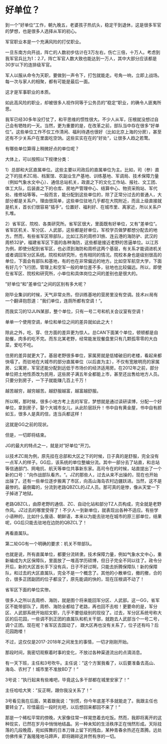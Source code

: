 # 好单位？

到一个”好单位“工作，朝九晚五，老婆孩子热炕头，稳定干到退休，这是很多军官的梦想，也是很多人选择从军的初心。

军官职业本是一个充满风险的打仗职业。

一旦东南方向开战，阵亡的人数初步估计在3万左右，伤亡三倍，十万人。考虑到我军官兵比为1：2.7，阵亡军官人数大致也能达到一万人，其中大部分应该都是30岁以下的连排级军官。

军人以服从命令为天职，要做到一声令下，打包就能走。号角一响，立即上战场。每一次与家人的相聚，都有可能是最后一面。

这才是军事职业的本质。

如此高风险的职业，却被很多人视作同等于公务员的”稳定“职业，的确令人匪夷所思。

我军已经30多年没打仗了，和平思维的惯性很大。不少人从军，压根就没想过自己会有牺牲的一天。当然，更为重要的是，在改革之前，部队当中存在很多”好单位“。这些单位工作不仅工作清闲、福利待遇也很好（比如北京上海的分房），甚至还有不少关系户在里面吃空饷。这些实实在在的”好处“，让很多人趋之若鹜。

有哪些单位算得上稍微好点的单位呢？

大体上，可以按照以下规律分类：

1）总部和大区直属单位。这些主要以司政后的直属单位为主。比如，司（参）直之下的技术ZC局、档案馆、农副业生产基地、训练基地、军调局、技术保障力量（例如气象水文中心）、通信总站机关，政直之下的文化工作站、报社、文工团、体工大队，后装直之下的仓库、房地产管理中心、结算中心、物资采购站、军代处、维修站等等。一般而言，能分配到这些单位的，除了正常分过去的普通人，大部分都是关系户。理由很简单，这些单位驻地几乎都在大院附近，而且上级直接就是机关，首长们很容易”插手“。位置好、福利好、在城市里、离家近，所以关系户扎堆。

2）省军区、院校、各类研究所。省军区很大，里面既有好单位，又有”差单位“。省军区机关、军分区、人武部，这些都是好单位，军校学员做梦都想分配去的地方。然而，有些省军区带部队，比如江苏的周桥31旅、连云港的海防驴、武汉的周桥32驴，福建省军区下面的各种海防，这些都是接近老野的苦逼单位。以江苏为例，即使分配到省军区，也必须到海防和周桥这两个基层，有关系才能调进机关或者调回军分区系统。院校和研究所，也有相同的情况。院校本身也是级别很高的单位，下面会有部队和基地，有的也在非常偏远的地方。比如空军航空大学，下面有好几个飞行团，管理上和空军一般的单位差不多，驻地也比较偏远。所以，即使在省军区、院校和研究所，小单位和具体岗位之间的差别也是很大的。

”好单位“和”差单位“之间的区别有多大呢？

刚毕业集训的时候，天气非常炎热，但训练基地的营房里没有空调。技术zc局有一个翻译抱怨道：”我们单位，连厕所都有空调！“。

而我实习的12JUN某部，整个单位，只有一号二号和机关会议室有空调！

单单一个使用空调，单位和单位之间的差异就如此之大！

除此之外，吃、穿、住方面的差异更为惊人。总CAN下面某个单位，顿顿都是自助餐，肉多的吃不完。而东北某老野，经常能发现餐盘里只有几颗孤零零的大白菜，爱吃不吃。

住房的差异就更大了。基层老野很多单位，家属房就是低矮破旧的老楼，看起来都快塌了。而驻地在大城市的部分直属单位（以后直为主），不仅有宽敞明亮的家属房、公寓房，军官还能分配到远低于市场价的经济适用房。在2012年之前，部分单位把土地性质改为民用，这些房子满五年全都能上市，甚至还出售给地方人员。只要分到房子，一下子就能赚几百上千万！

越苦越穷，越穷越苦。越舒服越富，越富越舒服。

所以啊，那时候，很多小地方考上去的军官，梦想就是通过读研读博，分配一个好单位，拿到房子，娶个大城市女儿，从此阶层跃升！书中自有黄金屋，书中自有颜如玉，很多人是真的信，连当兵都这样！

这就是GG之前的现状。

但是，一切即将结束。

JG的最大的特点之一，就是对”好单位“开刀。

以技术ZC局为例，原先挂在总部和大区之下的时候，日子真的是舒服，完全没有一点军人的样子。GG后，该系统的单位整编分流。其中一部分去了站直，和总站等信通部门、网电抗、航天等单位共事新东家。高司令在的时候，站直提出了一个新的口号：”向作战部队看齐。“。JZ的那些人，过去从来不出操的，现在也开始出操了。还有一些单位逐步搬离了市区，向高山海岛农村边疆跃进。当然，这不是最惨的。最倒霉的，分流到老路QBZCL的JZ人员。那可真的是惨，像从天堂一下子掉进了地狱。

老路QBZCL，由原老野的通信、ZC、自动化站和部分TZ人员构成，完全就是老野作风。JZ过去的哪里受得了！不少人一到新单位，就表现出各种不适应。有些学小语种的，比如什么俄语、朝鲜语，本来以为能去驻地在城市的原三部单位，结果呢，GG后只能去驻地在边防的QBZCL了！

再看直属队。

第二轮GG有一个明确的要求：机关不带部队。

也就是说，所有直属单位，都要分流转隶。技术保障力量，例如气象水文中心，重新编成为大区保障队，里面放了一堆高学历硕博，但日子完全不同以往了。政令分开后，新的大区首长手下没有兵，日子不好过啊，只能去折腾保障队！新的保障队，和过去的大区直属队，完全不是一个概念了。其他的小散单位，撤的撤，合的合，很多正团副团的位子都没了，原先能调的快的，现在压根调不动了！

省军区下面的单位实惨。

很多人之所以去周桥、海防，就是图个将来能回军分区、人武部。这一GG，省军区不能带部队了，周桥、海防全都给了老路，再也回不去啦！更要命的是，军分区、人武部系统开始招文职，几乎不要低级别的现役了。过去，军分区系统号称大区的后花园，一些调不到正团的直属队和机关干部，就跑去人武部当个一号二号，调个正团。现在呢？省军区去国动了， 跟大区再也没有关系了，位子还有吗？后花园跑喽！

不过，这仅仅是2017-2018年之间发生的事情，一切才刚刚开始。

那段时间，我密切观察着时事的变化，不放过各种渠道流出的点滴消息。

有一天下班，主任和3号吹牛。主任说：”这个方案我看了，以后要准备去高山、海岛、农村了！城市里不准放BD了！“

3号说：”执行起来有些难吧，毕竟这么多干部都在城里安家了！“

主任哈哈大笑：”反正啊，跟你我没关系了！“

3号看见我在后面，笑着跟我说：”别慌，你今年底差不多就能走了。我跟主任也要转业了。珍惜最后一段时光吧，以后想回来都回不来了！“

那是一个稀松平常的傍晚，大家像往常一样晃悠着去吃饭。然而，我即将离开的这种现实，已然在岁月中悄悄地结晶。另一种未知的生活秩序正在悄然形成。天际挂落的几段晚霞，宛如挥舞的日本刀锋上留下的残血，某种青春余热还在蒸腾。远处仿佛传来了轰隆隆地马蹄声，即将踢碎这井然有序的一切。

